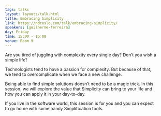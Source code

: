 ```yaml
---
tags: talks
layout: layouts/talk.html
title: Embracing Simplicity
link: https://ndcoslo.com/talk/embracing-simplicity/
speakers: [guilherme-ferreira]
day: Friday
time: 15:00 - 16:00
venue: Room 9
---
```

Are you tired of juggling with complexity every single day? Don't you wish a simple life?


Technologists tend to have a passion for complexity. But because of that, we tend to overcomplicate when we face a new challenge.

Being able to find simple solutions doesn't need to be a magic trick. In this session, we will explore the value that Simplicity can bring to your life and how you can apply it in your day-to-day.

If you live in the software world, this session is for you and you can expect to go home with some handy Simplification tools.
